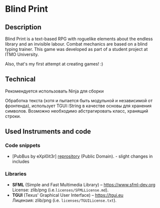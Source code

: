# Blind Print

## Description

Blind Print is a text-based RPG with roguelike elements about the endless library and an invisible labour.
Combat mechanics are based on a blind typing trainer.
This game was developed as part of a student project at ITMO University.

Also, that's my first attempt at creating games! :)
## Technical

Рекомендуется использовать Ninja для сборки

Обработка текста (хотя и пытается быть модульной и независимой от фронтенда), использует TGUI::String в качестве основы
для хранения символов. Возможно необходимо абстрагировать класс, хранящий строки.

## Used Instruments and code
### Code snippets
- [PubBus by eXpl0it3r] [reprository](https://github.com/eXpl0it3r/PubBus/tree/faa3f4e4818be5fd86424986bd3bf9b0bd6a876e/include/PubBus) (Public Domain).  - slight changes in includes

### Libraries
- **SFML** (Simple and Fast Multimedia Library) – https://www.sfml-dev.org  
  License: zlib/png (i.e.`licenses/SFMLLicense.md`).
- **TGUI** (Texus' Graphical User Interface) – https://tgui.eu  
    Лицензия: zlib/png (i.e. `licenses/TGUILicense.txt`).  